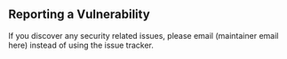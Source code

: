 ## Reporting a Vulnerability

If you discover any security related issues, please email (maintainer email here) instead of using the issue tracker.
